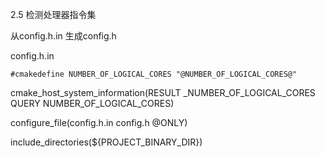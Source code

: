 2.5 检测处理器指令集

<!-- 生成的config.h在 ${PROJECT_BINARY_DIR} -->
从config.h.in 生成config.h

config.h.in
<!-- CMakeLists.txt里面必须定义NUMBER_OF_LOGICAL_CORES变量 -->
<!-- 定义NUMBER_OF_LOGICAL_CORES 为"1" -->
<!-- set(NUMBER_OF_LOGICAL_CORES "1") -->

<!-- 如果定义了NUMBER_OF_LOGICAL_CORES -->
<!-- if (defined NUMBER_OF_LOGICAL_CORES) -->
<!-- #define NUMBER_OF_LOGICAL_CORES ${NUMBER_OF_LOGICAL_CORES} -->
<!-- else -->
<!-- // #undef NUMBER_OF_LOGICAL_CORES -->

```
#cmakedefine NUMBER_OF_LOGICAL_CORES "@NUMBER_OF_LOGICAL_CORES@"
```

cmake_host_system_information(RESULT _NUMBER_OF_LOGICAL_CORES QUERY NUMBER_OF_LOGICAL_CORES)

configure_file(config.h.in config.h @ONLY)

<!-- 包含config.h的路径 -->
include_directories(${PROJECT_BINARY_DIR})


    
